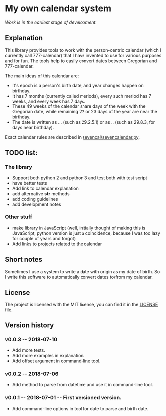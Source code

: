 # My own calendar system

*Work is in the earliest stage of development.*

## Explanation

This library provides tools to work with the person-centric calendar (which I currently call 777-calendar) that I have invented to use for various purposes and for fun.  The tools help to easily convert dates between Gregorian and 777-calendar.

The main ideas of this calendar are:
 * It's epoch is a person's birth date, and year changes happen on birthday.
 * It has 7 months (currently called meriods), every such meriod has 7 weeks, and every week has 7 days.
 * These 49 weeks of the calendar share days of the week with the Gregorian date, while remaining 22 or 23 days of the year are near the birthday.
 * The date is written as <year>.<meriod>.<week>.<day> (such as 29.2.5.1) or as <year>.<meriod>.<day> (such as 29.8.3, for days near birthday).

Exact calendar rules are described in [sevencal/sevencalendar.py](sevencal/sevencalendar.py).

## TODO list:
### The library
 * Support both python 2 and python 3 and test both with test script
 * have better tests
 * Add link to calendar explanation
 * add alternative __str__ methods
 * add coding guidelines
 * add development notes

### Other stuff
 * make library in JavaScript (well, initially thought of making this is JavaScript, python version is just a coincidence, because I was too lazy for couple of years and forgot)
 * Add links to projects related to the calendar

## Short notes

Sometimes I use a system to write a date with origin as my date of birth.  So I write this software to automatically convert dates to/from my calendar.

## License

The project is licensed with the MIT license, you can find it in the [LICENSE](LICENSE) file.

## Version history

### v0.0.3 -- 2018-07-10
 * Add more tests.
 * Add more examples in explanation.
 * Add offset argument in command-line tool.

### v0.0.2 -- 2018-07-06
 * Add method to parse from datetime and use it in command-line tool.

### v0.0.1 -- 2018-07-01 -- First versioned version.
 * Add command-line options in tool for date to parse and birth date.
